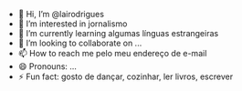 - 👋 Hi, I’m @lairodrigues
- 👀 I’m interested in jornalismo 
- 🌱 I’m currently learning algumas línguas estrangeiras
- 💞️ I’m looking to collaborate on ...
- 📫 How to reach me pelo meu endereço de e-mail 
- 😄 Pronouns: ...
- ⚡ Fun fact: gosto de dançar, cozinhar, ler livros, escrever 

<!---
lairodrigues/lairodrigues is a ✨ special ✨ repository because its `README.md` (this file) appears on your GitHub profile.
You can click the Preview link to take a look at your changes.
--->
